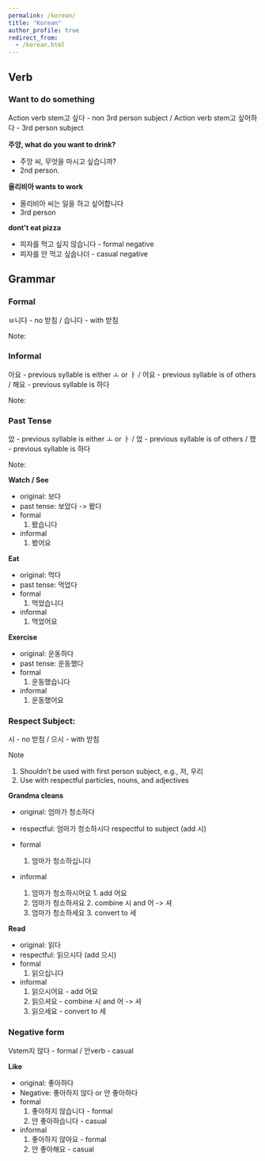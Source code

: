 ```yaml
---
permalink: /korean/
title: "Korean"
author_profile: true
redirect_from:
  - /korean.html
---
```


## Verb

### Want to do something

Action verb stem고 싶다 - non 3rd person subject / Action verb stem고 싶어하다 - 3rd person subject


**주앙, what do you want to drink?**
- 주앙 씨, 무엇을 마시고 싶습니까?
- 2nd person.

**올리비아 wants to work**
- 올리비아 씨는 일을 하고 싶어합니다
- 3rd person

**dont't eat pizza**
- 피자를 먹고 싶지 않습니다 - formal negative
- 피자를 안 먹고 싶숩나더 - casual negative

## Grammar

### Formal

ㅂ니다 - no 받침 / 습니다 - with 받침

Note:

### Informal

아요 - previous syllable is either ㅗ or ㅏ / 어요 - previous syllable is of others / 해요 - previous syllable is 하다

Note:

### Past Tense

았 - previous syllable is either ㅗ or ㅏ / 었 - previous syllable is of others / 했 - previous syllable is 하다

Note:

**Watch / See**
- original: 보다
- past tense: 보았다 -> 봤다
- formal
    1. 봤습니다 
- informal
    1. 봤어요

**Eat**
- original: 먹다
- past tense: 먹었다
- formal
    1. 먹었습니다
- informal
    1. 먹었어요

**Exercise**
- original: 운동하다
- past tense: 운동했다
- formal
    1. 운동했습니다
- informal
    1. 운동했어요

### Respect Subject:

시 - no 받침 / 으시 - with 받침

Note
1. Shouldn’t be used with first person subject, e.g., 저, 우리
2. Use with respectful particles, nouns, and adjectives

**Grandma cleans**
- original: 엄마가 청소하다
- respectful: 엄마가 청소하시다 respectful to subject (add 시)
- formal
    1. 엄마가 청소하십니다

- informal
    1. 엄마가 청소하시어요 1. add 어요
    2. 엄마가 청소하셔요 2. combine 시 and 어 -> 셔
    3. 엄마가 청소하세요 3. convert to 세

**Read**
- original: 읽다
- respectful: 읽으시다 (add 으시)
- formal
    1. 읽으십니다
- informal
    1. 읽으시어요 - add 어요
    2. 읽으셔요 - combine 시 and 어 -> 셔
    3. 읽으세요 - convert to 세

### Negative form

Vstem지 않다 - formal / 안verb - casual


**Like**
- original: 좋아하다
- Negative: 좋아하지 않다 or 안 좋아하다
- formal
    1. 좋아하지 않습니다 - formal
    2. 안 좋아하습니다 - casual
- informal
    1. 좋아하지 않아요 - formal
    2. 안 좋아해요 - casual